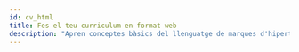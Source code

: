 ```yaml
---
id: cv_html
title: Fes el teu curriculum en format web
description: "Apren conceptes bàsics del llenguatge de marques d'hipertext o (<abbr>HTML</abbr> per les seves inicials en anglès)  del llenguatge d'estils extensible en cascada (<abbr>CSS</abbr> per les seves incials en anglès) tot fent el teu pròpi curriculum en format web i imprimible."
---
```

